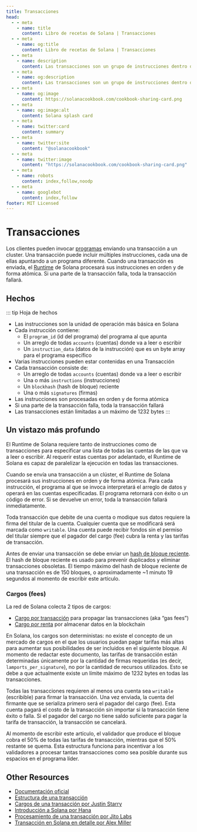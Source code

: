 ```yaml
---
title: Transacciones
head:
  - - meta
    - name: title
      content: Libro de recetas de Solana | Transacciones
  - - meta
    - name: og:title
      content: Libro de recetas de Solana | Transacciones
  - - meta
    - name: description
      content: Las transacciones son un grupo de instrucciones dentro de Solana. Aprende más sobre Transacciones y otros conceptos del core de Solana en el libro de recetas de Solana.
  - - meta
    - name: og:description
      content: Las transacciones son un grupo de instrucciones dentro de Solana. Aprende más sobre Transacciones y otros conceptos del core de Solana en el libro de recetas de Solana.
  - - meta
    - name: og:image
      content: https://solanacookbook.com/cookbook-sharing-card.png
  - - meta
    - name: og:image:alt
      content: Solana splash card
  - - meta
    - name: twitter:card
      content: summary
  - - meta
    - name: twitter:site
      content: "@solanacookbook"
  - - meta
    - name: twitter:image
      content: "https://solanacookbook.com/cookbook-sharing-card.png"
  - - meta
    - name: robots
      content: index,follow,noodp
  - - meta
    - name: googlebot
      content: index,follow
footer: MIT Licensed
---
```


# Transacciones

Los clientes pueden invocar [programas](./programs.md) enviando una transacción a un cluster. Una transacción puede incluir múltiples instrucciones, cada una de ellas apuntando a un programa diferente. Cuando una transacción es enviada, el [Runtime](https://docs.solana.com/developing/programming-model/runtime) de Solana procesará sus instrucciones en orden y de forma atómica. Si una parte de la transacción falla, toda la transacción fallará.

## Hechos

::: tip Hoja de hechos
- Las instrucciones son la unidad de operación más básica en Solana
- Cada instrucción contiene:
    - El `program_id` (id del programa) del programa al que apunta
    - Un arreglo de todas `accounts` (cuentas) donde va a leer o escribir
    - Un `instruction_data` (datos de la instrucción) que es un byte array para el programa específico
- Varias instrucciones pueden estar contenidas en una Transacción
- Cada transacción consiste de:
    - Un arreglo de todas `accounts` (cuentas) donde va a leer o escribir
    - Una o más `instructions` (instrucciones)
    - Un `blockhash` (hash de bloque) reciente 
    - Una o más `signatures` (firmas)
- Las instrucciones son procesadas en orden y de forma atómica
- Si una parte de la transacción falla, toda la transacción fallará
- Las transacciones están limitadas a un máximo de 1232 bytes
:::

## Un vistazo más profundo

El Runtime de Solana requiere tanto de instrucciones como de transacciones para especificar una lista de todas las cuentas de las que va a leer o escribir. Al requerir estas cuentas por adelantado, el Runtime de Solana es capaz de paralelizar la ejecución en todas las transacciones.

Cuando se envía una transacción a un clúster, el Runtime de Solana procesará sus instrucciones en orden y de forma atómica. Para cada instrucción, el programa al que se invoca interpretará el arreglo de datos y operará en las cuentas especificadas. El programa retornará con éxito o un código de error. Si se devuelve un error, toda la transacción fallará inmediatamente.

Toda transacción que debite de una cuenta o modique sus datos requiere la firma del titular de la cuenta. Cualquier cuenta que se modificará será marcada como `writable`. Una cuenta puede recibir fondos sin el permiso del titular siempre que el pagador del cargo (fee) cubra la renta y las tarifas de transacción.

Antes de enviar una transacción se debe enviar un [hash de bloque reciente](https://docs.solana.com/developing/programming-model/transactions#recent-blockhash). El hash de bloque reciente es usado para prevenir duplicados y eliminar transacciones obsoletas. El tiempo máximo del hash de bloque reciente de una transacción es de 150 bloques, o aproximadamente ~1 minuto 19 segundos al momento de escribir este artículo.

### Cargos (fees)

La red de Solana colecta 2 tipos de cargos:
- [Cargo por transacción](https://docs.solana.com/transaction_fees) para propagar las transacciones (aka “gas fees”)
- [Cargo por renta](https://docs.solana.com/developing/programming-model/accounts#rent) por almacenar datos en la blockchain

En Solana, los cargos son deterministas: no existe el concepto de un mercado de cargos en el que los usuarios puedan pagar tarifas más altas para aumentar sus posibilidades de ser incluidos en el siguiente bloque. Al momento de redactar este documento, las tarifas de transacción están determinadas únicamente por la cantidad de firmas requeridas (es decir, `lamports_per_signature`), no por la cantidad de recursos utilizados. Esto se debe a que actualmente existe un límite máximo de 1232 bytes en todas las transacciones.

Todas las transacciones requieren al menos una cuenta sea `writable` (escribible) para firmar la transacción. Una vez enviada, la cuenta del firmante que se serializa primero será el pagador del cargo (fee). Esta cuenta pagará el costo de la transacción sin importar si la transacción tiene éxito o falla. Si el pagador del cargo no tiene saldo suficiente para pagar la tarifa de transacción, la transacción se cancelará.

Al momento de escribir este artículo, el validador que produce el bloque cobra el 50% de todas las tarifas de transacción, mientras que el 50% restante se quema. Esta estructura funciona para incentivar a los validadores a procesar tantas transacciones como sea posible durante sus espacios en el programa líder.

## Other Resources

- [Documentación oficial](https://docs.solana.com/developing/programming-model/transactions)
- [Estructura de una transacción](https://solana.wiki/docs/solidity-guide/transactions/#solana-transaction-structure)
- [Cargos de una transacción por Justin Starry](https://jstarry.notion.site/Transaction-Fees-f09387e6a8d84287aa16a34ecb58e239)
- [Introducción a Solana por Hana](https://2501babe.github.io/posts/solana101.html)
- [Procesamiento de una transacción por Jito Labs](https://jito-labs.medium.com/solana-validator-101-transaction-processing-90bcdc271143)
- [Transacción en Solana en detalle por Alex Miller](https://medium.com/@asmiller1989/solana-transactions-in-depth-1f7f7fe06ac2)
